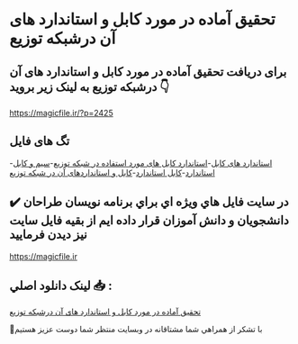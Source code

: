 # تحقیق آماده در مورد کابل و استاندارد های آن درشبکه توزیع

## برای دریافت تحقیق آماده در مورد کابل و استاندارد های آن درشبکه توزیع به لینک زیر بروید 👇

https://magicfile.ir/?p=2425

## تگ های فایل

-[استاندارد های کابل](https://magicfile.ir/product/%da%a9%d8%a7%d8%a8%d9%84-%d9%88-%d8%a7%d8%b3%d8%aa%d8%a7%d9%86%d8%af%d8%a7%d8%b1%d8%af-%d9%87%d8%a7%db%8c-%d8%a2%d9%86-%d8%af%d8%b1%d8%b4%d8%a8%da%a9%d9%87-%d8%aa%d9%88%d8%b2%db%8c%d8%b9/)-[استاندارد کابل های مورد استفاده در شبکه توزیع](https://magicfile.ir/product/%da%a9%d8%a7%d8%a8%d9%84-%d9%88-%d8%a7%d8%b3%d8%aa%d8%a7%d9%86%d8%af%d8%a7%d8%b1%d8%af-%d9%87%d8%a7%db%8c-%d8%a2%d9%86-%d8%af%d8%b1%d8%b4%d8%a8%da%a9%d9%87-%d8%aa%d9%88%d8%b2%db%8c%d8%b9/)-[سیم و کابل استاندارد](https://magicfile.ir/product/%da%a9%d8%a7%d8%a8%d9%84-%d9%88-%d8%a7%d8%b3%d8%aa%d8%a7%d9%86%d8%af%d8%a7%d8%b1%d8%af-%d9%87%d8%a7%db%8c-%d8%a2%d9%86-%d8%af%d8%b1%d8%b4%d8%a8%da%a9%d9%87-%d8%aa%d9%88%d8%b2%db%8c%d8%b9/)-[کابل استاندارد](https://magicfile.ir/product/%da%a9%d8%a7%d8%a8%d9%84-%d9%88-%d8%a7%d8%b3%d8%aa%d8%a7%d9%86%d8%af%d8%a7%d8%b1%d8%af-%d9%87%d8%a7%db%8c-%d8%a2%d9%86-%d8%af%d8%b1%d8%b4%d8%a8%da%a9%d9%87-%d8%aa%d9%88%d8%b2%db%8c%d8%b9/)-[کابل و استانداردهای آن در شبکه توزیع](https://magicfile.ir/product/%da%a9%d8%a7%d8%a8%d9%84-%d9%88-%d8%a7%d8%b3%d8%aa%d8%a7%d9%86%d8%af%d8%a7%d8%b1%d8%af-%d9%87%d8%a7%db%8c-%d8%a2%d9%86-%d8%af%d8%b1%d8%b4%d8%a8%da%a9%d9%87-%d8%aa%d9%88%d8%b2%db%8c%d8%b9/)

## ✔️ در سايت فايل هاي ويژه اي براي برنامه نويسان طراحان دانشجويان و دانش آموزان قرار داده ايم از بقيه فايل سايت نيز ديدن فرماييد

https://magicfile.ir


## لينک دانلود اصلي 📥 :

[تحقیق آماده در مورد کابل و استاندارد های آن درشبکه توزیع](https://magicfile.ir/product/%da%a9%d8%a7%d8%a8%d9%84-%d9%88-%d8%a7%d8%b3%d8%aa%d8%a7%d9%86%d8%af%d8%a7%d8%b1%d8%af-%d9%87%d8%a7%db%8c-%d8%a2%d9%86-%d8%af%d8%b1%d8%b4%d8%a8%da%a9%d9%87-%d8%aa%d9%88%d8%b2%db%8c%d8%b9/) 


🙏با تشکر از همراهي شما مشتاقانه در وبسایت منتظر شما دوست عزیز هستیم

